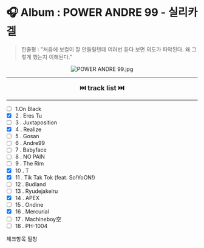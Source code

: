 # 🎧 Album  : POWER ANDRE 99 - 실리카겔   

> 한줄평 : "처음에 보컬이 잘 안들릴텐데 여러번 듣다 보면 의도가 파악된다. 왜 그렇게 했는지 이해된다."   

<div style="text-align: center;">

![POWER ANDRE 99.jpg](https://cdnimg.melon.co.kr/cm2/album/images/113/86/813/11386813_20231219164215_500.jpg?4994c036469d3003fed67d2ad7698870/melon/resize/282/quality/80/optimize)

</div>
<hr>
<div style="text-align: center;">
    <b><span style="font-size: large; ">⏭️ track list ⏭️</span></b>
</div>
<hr>

- [ ] 1.On Black
- [x] 2 . Eres Tu
- [ ] 3 . Juxtaposition
- [x] 4 . Realize
- [ ] 5 . Gosan
- [ ] 6 . Andre99
- [ ] 7 . Babyface
- [ ] 8 . NO PAIN
- [ ] 9 . The Rim
- [x] 10 . T
- [x] 11 . Tik Tak Tok (feat. So!YoON!)
- [ ] 12 . Budland
- [ ] 13 . Ryudejakeiru
- [x] 14 . APEX
- [ ] 15 . Ondine
- [x] 16 . Mercurial
- [ ] 17 . Machineboy空
- [ ] 18 . PH-1004

체크항목 필청



